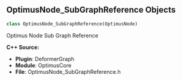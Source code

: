 ## OptimusNode_SubGraphReference Objects

```python
class OptimusNode_SubGraphReference(OptimusNode)
```

Optimus Node Sub Graph Reference

**C++ Source:**

- **Plugin**: DeformerGraph
- **Module**: OptimusCore
- **File**: OptimusNode_SubGraphReference.h

<a id="unreal.MeshDeformer"></a>